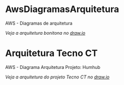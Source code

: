 # AwsDiagramasArquitetura
AWS - Diagramas de arquitetura

<p align="left"><em>Veja a arquitetura bonitona no <a href="https://viewer.diagrams.net/?tags=%7B%7D&highlight=212121&edit=_blank&layers=1&nav=1&title=AwsDiagramaExemplo.drawio#R7V1bc%2BI4Fv41VO0%2BJKWLr48Gkt6p6pllOrO9Pf2SElgBbxuLtU0C%2FetHsi3fJAhJzCUZQ6qCj2VJ1vnOp3OkYxjg0XLzKSarxa%2FMp%2BEAAX8zwOMBQhhgg%2F8Tkm0uuTKgk0vmceDnMlAJ7oKfNBdCKV0HPk0KWS5KGQvTYNUUzlgU0VnakJE4Zk%2FNYg8s9BuCFZnTRjeE4G5GQqoU%2B2%2Fgp4tc6iC7kv%2BLBvOFbBlabn5mSmY%2F5jFbR0V7Az4a2Ss%2FvSSyrkKQLIjPnmoifDPAo5ixNP%2B03IxoKAa3OWy3O86W%2FY5plB5ywbfwx90Dsj9t7K%2B%2FPv70t%2FTud%2BNKKuuRhGsq78MKeYXDB8br5d1Ot8VQWf9fM3niKskU6fEC2FlxNAyr8%2FzTXPz%2F8v03ftqbTBJZJe9cXmteoBiXsgGU0o2QL9JlyAWQf0zSmP2gIxaymEsiFlHRgSAMWyISBvOIH874YFAuHz7SOA24lr3ixDLwfdHM8GkRpPRuRWaizScOai7LtEjFOIHi%2FgqcYqc4ls1xJRueeJfdFw3RzU6dwFLT3IQoW9I03vIixQVXpl0ooDAfaFooFzxVYETAujZz6aIGRaMAFiksYF5WX6GAfyiAoAcFXUw2lPzOHmL0Nd4434Zr6FxhBRN3nqcoK%2FlB09miGDO2TsMg4oqSRiqE85j4Aa0Gr9BVTb06ZdSGHyJ5XDQrauV2tBKfl5u5oKRr8pQY18IQV1mTv3Ci0J695x%2FvZyFb%2BwquuFYd0xm6hh5cbSylbFWDXEgfBGgTfhdBNP%2BcHY0xUIFTNuGTZFGibcaWwaz4TKP1ksYklbdaUcy%2F8%2FGVQxCR1R9swoJIDnV%2BP5LAYIlOBYoawO5GJ4SGI5EnAYoMrADUNYEKT9M5Fj4NBZ9fJ7wm8A9xW4KSILiGAFzzN68fWv9UsLsSQ5d1yxzyP15sBAYmPzMSR9fIbAnax3ZTANUjUUdT0D62mwLYrh622oftDtYEylGjetBqH9Q6yP9Oar3cOlPC24qLOjJN0PjmkeYKycuEIVklwbS8KqazdZwEj%2FQLzSeetzHB42qm4wBkOA48Lgd4wHOG%2BDgc0IXF245q8JZq8IahM%2FijTUimYvA3IyHw1inj%2F4Q3x4ddsfJqWhdII%2FFMAhPUFQD1ChfnJyTl2IyyQpxVFJ5FO4GhYMu33SnoTtchmdJwWBZv9b1tuj59IOvcqeM3Ks3RZ8Li2gi9vXUA0MNpLxkfjDFogTbEgOry2DqAoWMBzFIA5n2%2FUv1TDUwURUPDvhl6bYDpUdImx5Yqyqp0RFvj4WPRR0f6Bg1lY43%2FYECNtqFtH0nbtqLtSRw8ijHj2l5PI5r2DkPvMNQdhkRUF6Tb%2B6rwXWb4DfdbZ7p1yhBygKZZUNmRP6GyzTH9iY4IwYENRnA19I9cDSEczb9QF0Em62nIh7Dng54POuEDbWgh7NfHANrd8UHZzjviAwSeowOIdP7B0ejA1Ycb%2B9a%2FtHyg5QQdL2i5QeWHRrHMYjUttIU6ma0KoVpMGrkq1Ml0jNa%2BGmquhq2rd%2FNJC%2BrEF28Nz4ggxnZugFE7Nw44A6RBZs8RiwWw2qY4BuYoM0XFeItl%2FZZRSYv9LEKxCUuCovrcctv2PGVpypYDzUp1jQ%2Bf4z6SrPLheAg21N9FYDFN2Dqe0Zy%2BOPUlOiKjMyTjyFrny15dOGUgoxlBGlAhDdPSRJDWkShDBjA9Z%2FSc0XPGRXIGbvkZ5%2BcMqHBGvw7Rxx39OsSZ1iGw5Zx7IQKi3o3o3YhXuxGlw7Dfqi%2FDjbhscmhHGAZwz%2BwtqFk5PTX01NBTw9kDifNTg5oQ1e9f9HFEv39xlv0LLFNXzreBAdWEqd%2B8P7jgEx%2B3J7Ld7zW8aZrTpGjz4lPs%2BtRVgFVLtbqoCaxtk3CXrUUkvZ8XY3rpMJXTj5y1kApTw1FRKmVvAan%2B0QM1Dad%2F9GD%2FowecR%2Fh7cOCjB7ths4fK3FZuHnI1iyInfh4Bqul5X%2Bg8GIzwwMMiAbRM%2FL6rZBOyDlmf%2Bd07Pg3HJ%2Ba4yeKPw1ZKu03%2B1qeGXk7yt2upyd%2Bmmq1pW7rcXOto1q%2FOE973K%2FV5pD45t8aUhy%2BCu61gVt0U02bnlmm93etbzcbrndcP5ry%2BHKcIW9eg9mpu3UDzdM6s%2FobUnLHxNiJLNlZdzX6Jtu2uXM4SrTG20S0evGiJlr%2BMocoPH3WJ1s9w7U8vnzOs1txWhsDnWqgtvwqgIgPqz6nUlIAXm7OIhDeVtBUhVmU%2BMwGLTP3%2Fo2m6LfRPxDNxTXCE7MmLgiUpcNZ%2B4E08nWZSxzd0EHbQFFvWPgczx8y%2Bu5Zf60DiOd2nYbnlJsZkr35jGvKbeaSNfnSvLTU%2F5wvnF5GdI73intXfBau7hjm%2BRS9jddPDYGi%2BndXfSWpfLJB9b%2BLOWH1nlmAXkSoE6nPK2FZD1dOyu7obfwJ270ZbZ58jjEPnCPey5gh1Ivg7zOiHagtbXWsru9SLY7EOUBYoptuq5hzaFV84jvLMuVnM4ZX281orLJTdewM81J35kfgGmts424voXYjehfg4gWH23UoPGbIvaVVb5yuYmq%2BcOK2vYJ5j3uCjGG%2B%2FieuvTXn4Z%2F3ceFOqTBxt60cTGgf85rP9m%2B6SMs4%2BlbkHTmUSMeeeygxDncrwKaYy65IQC3rEPo9YfLmILXIFjotYu4%2FHjg8ydBkgM7GlevinAJnTg%2BzoIOs85u8OY%2BgUU6%2B6ueitViGPBDLFIfCZ8bClSHSbxjLHjQcGJJrx2e%2FUG%2BbGGNmep4Dm3W%2BYk2rQ70M%2B5PdTOcKXFO%2FYGF87llu9Liz0wWfZBDseY%2B5mxl1c%2BnrGxAdvpcGuKfNtOle30v6TrLNkTRgHLFHJyye8%2BC%2FCLnWPrxzAYK3nFIYevEH6pRjrxrt917y0TmicdIfxVp6bHLkuuAki9Qulz75vgz%2F2vg2FnHi0TxC6lo3J21w4GWM%2BHyccx4dTnTSkWe2TXzkqq8l7W1xZoefFDiFGSls2aDiEB10j%2B3dUJxKfZafqg6AcXBrKMVBQZLinQ7mBX4HyU6xSyp%2BjeRHK3zmum0b6gl%2BCeBb3By8CXUiAbqjc%2FyxSNddIj2Q3umEn15xk8QCfeadpUF%2B1F7uyr1i4Pzv%2Fo%2FdvCDYA%2BwGqu8Z6Oahfc41pwhMYguZL%2FpfkZ7aAdtfnc76nZAwLeBjbgxclYyDbhtDSrwB8wGSMBHcUsruqp2lpfhGmo4idH1a%2FiJdbfvW7g%2FjmLw%3D%3D">draw.io</a></em></p>




# Arquitetura Tecno CT
AWS - Diagrama Arquitetura
Projeto: Humhub

<p align="left"><em>Veja a arquitetura do projeto Tecno CT no <a href="https://viewer.diagrams.net/?tags=%7B%7D&highlight=000000&edit=_blank&layers=1&nav=1&title=AwsDiagramaTecnoCT.drawio#Uhttps%3A%2F%2Fraw.githubusercontent.com%2Fcleberspirlandeli%2FAwsDiagramasArquitetura%2Fmain%2FAwsDiagramaTecnoCT.drawio">draw.io</a></em></p>
